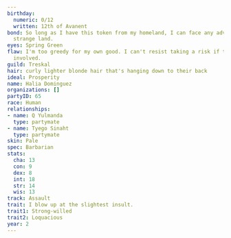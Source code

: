 ```yaml
---
birthday:
  numeric: 0/12
  written: 12th of Avanent
bond: So long as I have this token from my homeland, I can face any adversity in this
  strange land.
eyes: Spring Green
flaw: I'm too greedy for my own good. I can't resist taking a risk if there's money
  involved.
guild: Treskal
hair: curly lighter blonde hair that's hanging down to their back
ideal: Prosperity
name: Halia Dominguez
organizations: []
partyID: 65
race: Human
relationships:
- name: Q Yulmanda
  type: partymate
- name: Tyego Sinaht
  type: partymate
skin: Pale
spec: Barbarian
stats:
  cha: 13
  con: 9
  dex: 8
  int: 18
  str: 14
  wis: 13
track: Assault
trait: I blow up at the slightest insult.
trait1: Strong-willed
trait2: Loquacious
year: 2
---
```

